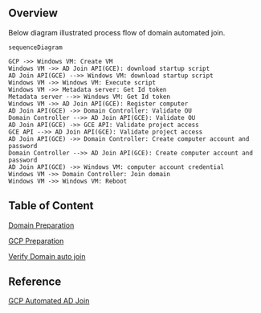 ##  Overview

Below diagram illustrated process flow of domain automated join.

```mermaid
sequenceDiagram

GCP ->> Windows VM: Create VM
Windows VM ->> AD Join API(GCE): download startup script
AD Join API(GCE) -->> Windows VM: download startup script
Windows VM ->> Windows VM: Execute script
Windows VM ->> Metadata server: Get Id token
Metadata server -->> Windows VM: Get Id token
Windows VM ->> AD Join API(GCE): Register computer
AD Join API(GCE) ->> Domain Controller: Validate OU
Domain Controller -->> AD Join API(GCE): Validate OU
AD Join API(GCE) ->> GCE API: Validate project access
GCE API -->> AD Join API(GCE): Validate project access
AD Join API(GCE) ->> Domain Controller: Create computer account and password
Domain Controller -->> AD Join API(GCE): Create computer account and password
AD Join API(GCE) ->> Windows VM: computer account credential
Windows VM ->> Domain Controller: Join domain
Windows VM ->> Windows VM: Reboot
```
##  Table of Content

[Domain Preparation](./domain-preparation.md)

[GCP Preparation](./gcp-preparation.md)

[Verify Domain auto join](./verify.md)

##  Reference

[GCP Automated AD Join](https://github.com/GoogleCloudPlatform/gce-automated-ad-join)